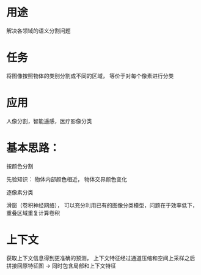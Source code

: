 
# 用途

解决各领域的语义分割问题

# 任务

将图像按照物体的类别分割成不同的区域， 等价于对每个像素进行分类

# 应用

人像分割，智能遥感，医疗影像分类

# 基本思路： 

按颜色分割

先验知识： 物体内部颜色相近， 物体交界颜色变化

逐像素分类

滑窗（卷积神经网络）， 可以充分利用已有的图像分类模型，问题在于效率低下， 重叠区域重复计算卷积

# 上下文

获取上下文信息得到更准确的预测， 上下文特征经过通道压缩和空间上采样之后拼接回原特征图 -> 同时包含局部和上下文特征 